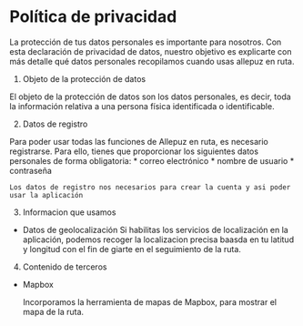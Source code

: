 # Política de privacidad

La protección de tus datos personales es importante para nosotros. Con esta declaración de privacidad de datos, nuestro objetivo es explicarte con más detalle qué datos personales recopilamos cuando usas allepuz en ruta.

1. Objeto de la protección de datos

El objeto de la protección de datos son los datos personales, es decir, toda la información relativa a una persona física identificada o identificable.

2. Datos de registro

Para poder usar todas las funciones de Allepuz en ruta, es necesario registrarse.
Para ello, tienes que proporcionar los siguientes datos personales de forma obligatoria:
	* correo electrónico
	* nombre de usuario
	* contraseña
	
	Los datos de registro nos necesarios para crear la cuenta y asi poder usar la aplicación

3. Informacion que usamos
* Datos de geolocalización
	Si habilitas los servicios de localización en la aplicación, podemos recoger la localizacion precisa baasda en tu latitud y longitud con el fin de giarte en el seguimiento de la ruta.


4. Contenido de terceros
 * Mapbox
 
	Incorporamos la herramienta de mapas de Mapbox, para mostrar el mapa de la ruta.
